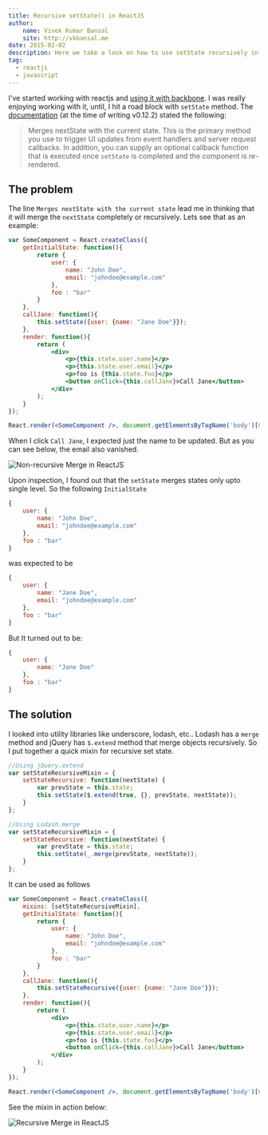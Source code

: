 ```yaml
---
title: Recursive setState() in ReactJS
author: 
    name: Vivek Kumar Bansal
    site: http://vkbansal.me
date: 2015-02-02
description: Here we take a look on how to use setState recursively in reactjs
tag:
  - reactjs
  - javascript
---
```

I've started working with reactjs and [using it with backbone](http://vkbansal.me/blog/using-react-with-backbone). I was really enjoying working with it, until, I hit a road block with `setState` method. The [documentation](http://facebook.github.io/react/docs/component-api.html#setstate) (at the time of writing v0.12.2) stated the following:

> Merges nextState with the current state. This is the primary method you use to trigger UI updates from event handlers and server request callbacks. In addition, you can supply an optional callback function that is executed once `setState` is completed and the component is re-rendered.

## The problem
The line `Merges nextState with the current state` lead me in thinking that it will merge the `nextState` completely or recursively. Lets see that as an example:

```jsx
var SomeComponent = React.createClass({
    getInitialState: function(){
        return {
            user: {
                name: "John Doe",
                email: "johndoe@example.com"
            },
            foo : "bar"
        }
    },
    callJane: function(){
        this.setState({user: {name: "Jane Doe"}});
    },
    render: function(){
        return (
            <div>
                <p>{this.state.user.name}</p>
                <p>{this.state.user.email}</p>
                <p>foo is {this.state.foo}</p>
                <button onClick={this.callJane}>Call Jane</button>
            </div>
        );
    }
});

React.render(<SomeComponent />, document.getElementsByTagName('body')[0]);
```

When I click `Call Jane`, I expected just the name to be updated. But as you can see below, the email also vanished.

![Non-recursive Merge in ReactJS](/images/2015/react-non-recursive-merge.gif)

Upon inspection, I found out that the `setState` merges states only upto single level. So the following `InitialState`

```javascript
{
    user: {
        name: "John Doe",
        email: "johndoe@example.com"
    },
    foo : "bar"
}
```

was expected to be

```javascript
{
    user: {
        name: "Jane Doe",
        email: "johndoe@example.com"
    },
    foo : "bar"
}
```

But It turned out to be:
```javascript
{
    user: {
        name: "Jane Doe"
    },
    foo : "bar"
}
```

## The solution
I looked into utility libraries like underscore, lodash, etc.. Lodash has a `merge` method and jQuery has `$.extend` method that merge objects recursively. So I put together a quick mixin for recursive set state.

```javascript
//Using jQuery.extend
var setStateRecursiveMixin = {
    setStateRecursive: function(nextState) {
        var prevState = this.state;
        this.setState($.extend(true, {}, prevState, nextState));
    }
};

//Using Lodash.merge
var setStateRecursiveMixin = {
    setStateRecursive: function(nextState) {
        var prevState = this.state;
        this.setState(_.merge(prevState, nextState));
    }
};
```

It can be used as follows

```jsx
var SomeComponent = React.createClass({
    mixins: [setStateRecursiveMixin],
    getInitialState: function(){
        return {
            user: {
                name: "John Doe",
                email: "johndoe@example.com"
            },
            foo : "bar"
        }
    },
    callJane: function(){
        this.setStateRecursive({user: {name: "Jane Doe"}});
    },
    render: function(){
        return (
            <div>
                <p>{this.state.user.name}</p>
                <p>{this.state.user.email}</p>
                <p>foo is {this.state.foo}</p>
                <button onClick={this.callJane}>Call Jane</button>
            </div>
        );
    }
});

React.render(<SomeComponent />, document.getElementsByTagName('body')[0]);
```

See the mixin in action below:

![Recursive Merge in ReactJS](/images/2015/react-recursive-merge.gif)
